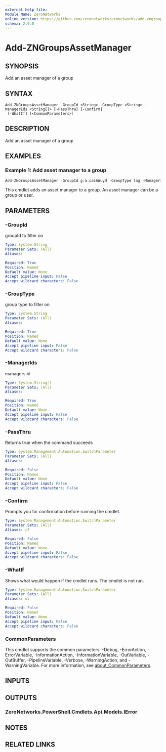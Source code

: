 ```yaml
---
external help file:
Module Name: ZeroNetworks
online version: https://github.com/zeronetworkszeronetworks/add-zngroupsassetmanager
schema: 2.0.0
---
```


# Add-ZNGroupsAssetManager

## SYNOPSIS
Add an asset manager of a group

## SYNTAX

```
Add-ZNGroupsAssetManager -GroupId <String> -GroupType <String> -ManagerIds <String[]> [-PassThru] [-Confirm]
 [-WhatIf] [<CommonParameters>]
```

## DESCRIPTION
Add an asset manager of a group

## EXAMPLES

### Example 1: Add asset manager to a group
```powershell
Add-ZNGroupsAssetManager -GroupId g:a:cai6Wuyd -GroupType tag -ManagerIds @("u:a:RVVXGo4w")

```

This cmdlet adds an asset manager to a group.
An asset manager can be a group or user.

## PARAMETERS

### -GroupId
groupId to filter on

```yaml
Type: System.String
Parameter Sets: (All)
Aliases:

Required: True
Position: Named
Default value: None
Accept pipeline input: False
Accept wildcard characters: False
```

### -GroupType
group type to filter on

```yaml
Type: System.String
Parameter Sets: (All)
Aliases:

Required: True
Position: Named
Default value: None
Accept pipeline input: False
Accept wildcard characters: False
```

### -ManagerIds
managers id

```yaml
Type: System.String[]
Parameter Sets: (All)
Aliases:

Required: True
Position: Named
Default value: None
Accept pipeline input: False
Accept wildcard characters: False
```

### -PassThru
Returns true when the command succeeds

```yaml
Type: System.Management.Automation.SwitchParameter
Parameter Sets: (All)
Aliases:

Required: False
Position: Named
Default value: None
Accept pipeline input: False
Accept wildcard characters: False
```

### -Confirm
Prompts you for confirmation before running the cmdlet.

```yaml
Type: System.Management.Automation.SwitchParameter
Parameter Sets: (All)
Aliases: cf

Required: False
Position: Named
Default value: None
Accept pipeline input: False
Accept wildcard characters: False
```

### -WhatIf
Shows what would happen if the cmdlet runs.
The cmdlet is not run.

```yaml
Type: System.Management.Automation.SwitchParameter
Parameter Sets: (All)
Aliases: wi

Required: False
Position: Named
Default value: None
Accept pipeline input: False
Accept wildcard characters: False
```

### CommonParameters
This cmdlet supports the common parameters: -Debug, -ErrorAction, -ErrorVariable, -InformationAction, -InformationVariable, -OutVariable, -OutBuffer, -PipelineVariable, -Verbose, -WarningAction, and -WarningVariable. For more information, see [about_CommonParameters](http://go.microsoft.com/fwlink/?LinkID=113216).

## INPUTS

## OUTPUTS

### ZeroNetworks.PowerShell.Cmdlets.Api.Models.IError

## NOTES

## RELATED LINKS

